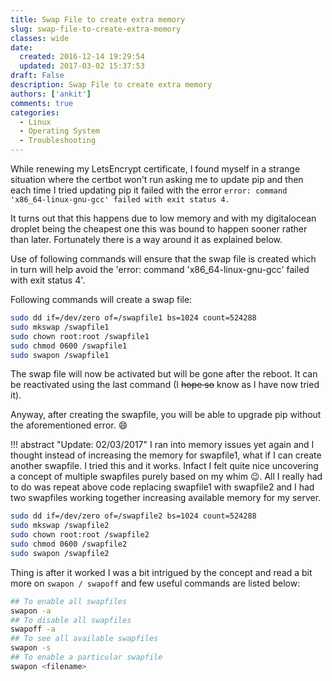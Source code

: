 ```yaml
---
title: Swap File to create extra memory
slug: swap-file-to-create-extra-memory
classes: wide
date: 
  created: 2016-12-14 19:29:54
  updated: 2017-03-02 15:37:53
draft: False
description: Swap File to create extra memory
authors: ['ankit']
comments: true
categories:
  - Linux
  - Operating System
  - Troubleshooting
---
```


While renewing my LetsEncrypt certificate, I found myself in a strange situation where the certbot won't run asking me to update pip and then each time I tried updating pip it failed with the error `error: command 'x86_64-linux-gnu-gcc' failed with exit status 4.`

It turns out that this happens due to low memory and with my digitalocean droplet being the cheapest one this was bound to happen sooner rather than later. Fortunately there is a way around it as explained below.

Use of following commands will ensure that the swap file is created which in turn will help avoid the 'error: command 'x86_64-linux-gnu-gcc' failed with exit status 4'.

Following commands will create a swap file:

<!-- more -->

```bash linenums="1"
sudo dd if=/dev/zero of=/swapfile1 bs=1024 count=524288
sudo mkswap /swapfile1
sudo chown root:root /swapfile1
sudo chmod 0600 /swapfile1
sudo swapon /swapfile1
```
The swap file will now be activated but will be gone after the reboot. It can be reactivated using the last command (I ~~hope so~~ know as I have now tried it).

Anyway, after creating the swapfile, you will be able to upgrade pip without the aforementioned error. :smile:

!!! abstract "Update: 02/03/2017"
    I ran into memory issues yet again and I thought instead of increasing the memory for swapfile1, what if I can create another swapfile. I tried this and it works. Infact I felt quite nice uncovering a concept of multiple swapfiles purely based on my whim :wink:. All I really had to do was repeat above code replacing swapfile1 with swapfile2 and I had two swapfiles working together increasing available memory for my server.

```bash linenums="1"
sudo dd if=/dev/zero of=/swapfile2 bs=1024 count=524288
sudo mkswap /swapfile2
sudo chown root:root /swapfile2
sudo chmod 0600 /swapfile2
sudo swapon /swapfile2
```

Thing is after it worked I was a bit intrigued by the concept and read a bit more on `swapon / swapoff` and few useful commands are listed below:

```bash linenums="1"
## To enable all swapfiles 
swapon -a
## To disable all swapfiles
swapoff -a
## To see all available swapfiles 
swapon -s
## To enable a particular swapfile
swapon <filename>
```
